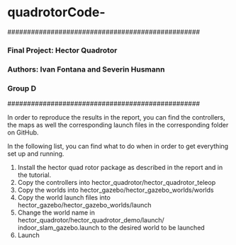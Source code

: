 # quadrotorCode-
#################################################
### Final Project: Hector Quadrotor #############
### Authors: Ivan Fontana and Severin Husmann ###
### Group D #####################################
#################################################

In order to reproduce the results in the report, you can find 
the controllers, the maps as well the corresponding launch files
in the corresponding folder on GitHub. 

In the following list, you can find what to do when in order to get everything
set up and running. 

1. Install the hector quad rotor package as described in the report and
in the tutorial.
2. Copy the controllers into hector_quadrotor/hector_quadrotor_teleop
3. Copy the worlds into hector_gazebo/hector_gazebo_worlds/worlds
4. Copy the world launch files into hector_gazebo/hector_gazebo_worlds/launch
5. Change the world name in hector_quadrotor/hector_quadrotor_demo/launch/
indoor_slam_gazebo.launch to the desired world to be launched
6. Launch 
